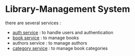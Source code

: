 # Library-Management System

there are several services : 
- [auth service](https://github.com/storyofhis/backend-syn/blob/main/user-svc/README.md) : to handle users and authentication
- [book service](https://github.com/storyofhis/backend-syn/blob/main/book-svc/README.md) : to manage books
- authors service : to manage authors
- [category service](https://github.com/storyofhis/backend-syn/blob/main/category-svc/README.md) : to manage book categories

  
